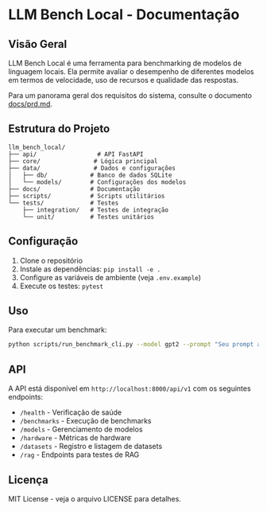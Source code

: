 # LLM Bench Local - Documentação

## Visão Geral
LLM Bench Local é uma ferramenta para benchmarking de modelos de linguagem locais. Ela permite avaliar o desempenho de diferentes modelos em termos de velocidade, uso de recursos e qualidade das respostas.

Para um panorama geral dos requisitos do sistema, consulte o documento [docs/prd.md](prd.md).

## Estrutura do Projeto
```
llm_bench_local/
├── api/                 # API FastAPI
├── core/               # Lógica principal
├── data/               # Dados e configurações
│   ├── db/            # Banco de dados SQLite
│   └── models/        # Configurações dos modelos
├── docs/              # Documentação
├── scripts/           # Scripts utilitários
└── tests/             # Testes
    ├── integration/   # Testes de integração
    └── unit/          # Testes unitários
```

## Configuração
1. Clone o repositório
2. Instale as dependências: `pip install -e .`
3. Configure as variáveis de ambiente (veja `.env.example`)
4. Execute os testes: `pytest`

## Uso
Para executar um benchmark:
```bash
python scripts/run_benchmark_cli.py --model gpt2 --prompt "Seu prompt aqui"
```

## API
A API está disponível em `http://localhost:8000/api/v1` com os seguintes endpoints:
- `/health` - Verificação de saúde
- `/benchmarks` - Execução de benchmarks
- `/models` - Gerenciamento de modelos
- `/hardware` - Métricas de hardware
- `/datasets` - Registro e listagem de datasets
- `/rag` - Endpoints para testes de RAG

## Licença
MIT License - veja o arquivo LICENSE para detalhes. 
